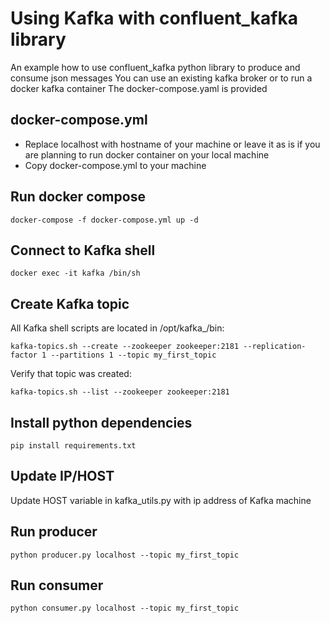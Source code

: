 # Using Kafka with confluent_kafka library

An example how to use confluent_kafka python library to produce and consume json messages
You can use an existing kafka broker or to run a docker kafka container
The docker-compose.yaml is provided 

## docker-compose.yml

* Replace localhost with hostname of your machine or leave it as is if you are planning to run docker container on your local machine
* Copy docker-compose.yml to your machine

## Run docker compose

`docker-compose -f docker-compose.yml up -d`

## Connect to Kafka shell

`docker exec -it kafka /bin/sh`

## Create Kafka topic

All Kafka shell scripts are located in /opt/kafka_<version>/bin:

`kafka-topics.sh --create --zookeeper zookeeper:2181 --replication-factor 1 --partitions 1 --topic my_first_topic`

Verify that topic was created:

`kafka-topics.sh --list --zookeeper zookeeper:2181`

## Install python dependencies


`pip install requirements.txt`

## Update IP/HOST 

Update HOST variable in kafka_utils.py with ip address of Kafka machine


## Run producer

`python producer.py localhost --topic my_first_topic`

## Run consumer

`python consumer.py localhost --topic my_first_topic`